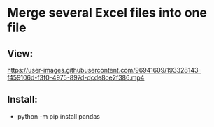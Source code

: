 # Merge several Excel files into one file

## View:
https://user-images.githubusercontent.com/96941609/193328143-f459106d-f3f0-4975-897d-dcde8ce2f386.mp4

## Install:
- python -m pip install pandas








